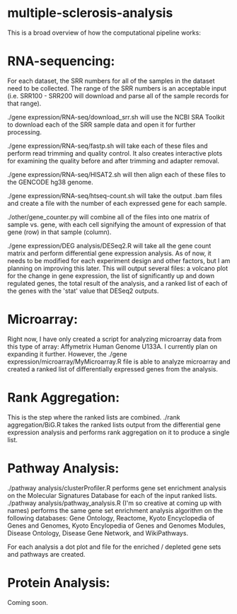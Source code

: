 # multiple-sclerosis-analysis

This is a broad overview of how the computational pipeline works:

# RNA-sequencing:

For each dataset, the SRR numbers for all of the samples in the dataset need to be collected. The range of the SRR numbers is an acceptable input (i.e. SRR100 - SRR200 will download and parse all of the sample records for that range).

./gene expression/RNA-seq/download_srr.sh will use the NCBI SRA Toolkit to download each of the SRR sample data and open it for further processing.

./gene expression/RNA-seq/fastp.sh will take each of these files and perform read trimming and quality control. It also creates interactive plots for examining the quality before and after trimming and adapter removal.

./gene expression/RNA-seq/HISAT2.sh will then align each of these files to the GENCODE hg38 genome.

./gene expression/RNA-seq/htseq-count.sh will take the output .bam files and create a file with the number of each expressed gene for each sample.

./other/gene_counter.py will combine all of the files into one matrix of sample vs. gene, with each cell signifying the amount of expression of that gene (row) in that sample (column).

./gene expression/DEG analysis/DESeq2.R will take all the gene count matrix and perform differential gene expression analysis. As of now, it needs to be modified for each experiment design and other factors, but I am planning on improving this later. This will output several files: a volcano plot for the change in gene expression, the list of significantly up and down regulated genes, the total result of the analysis, and a ranked list of each of the genes with the 'stat' value that DESeq2 outputs.

# Microarray:

Right now, I have only created a script for analyzing microarray data from this type of array: Affymetrix Human Genome U133A. I currently plan on expanding it further. However, the ./gene expression/microarray/MyMicroarray.R file is able to analyze microarray and created a ranked list of differentially expressed genes from the analysis.

# Rank Aggregation:

This is the step where the ranked lists are combined. ./rank aggregation/BiG.R takes the ranked lists output from the differential gene expression analysis and performs rank aggregation on it to produce a single list.

# Pathway Analysis:

./pathway analysis/clusterProfiler.R performs gene set enrichment analysis on the Molecular Signatures Database for each of the input ranked lists.
./pathway analysis/pathway_analysis.R (I'm so creative at coming up with names) performs the same gene set enrichment analysis algorithm on the following databases: Gene Ontology, Reactome, Kyoto Encyclopedia of Genes and Genomes, Kyoto Encylopedia of Genes and Genomes Modules, Disease Ontology, Disease Gene Network, and WikiPathways.

For each analysis a dot plot and file for the enriched / depleted gene sets and pathways are created. 

# Protein Analysis:

Coming soon.
